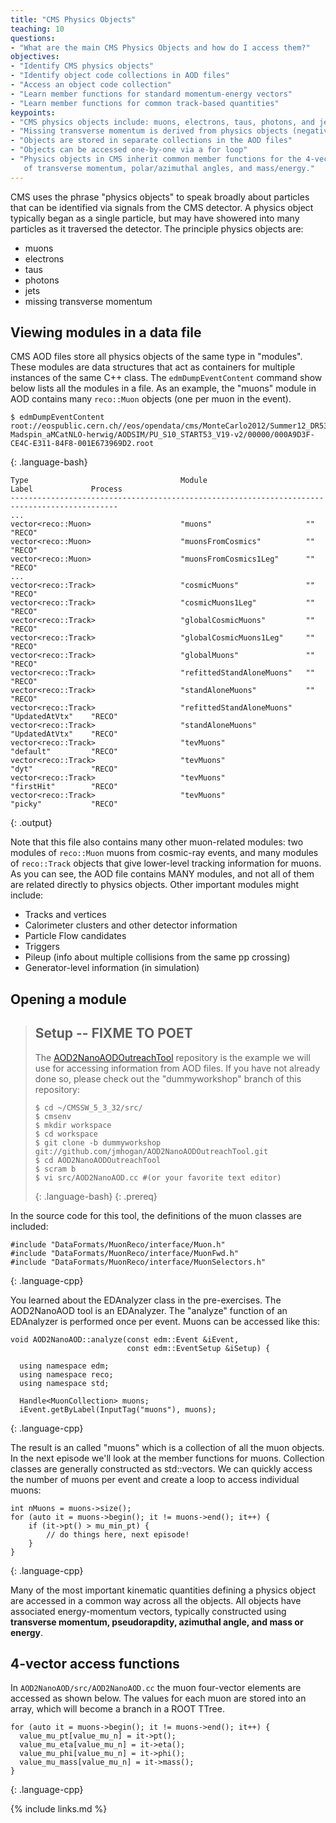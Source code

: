 ```yaml
---
title: "CMS Physics Objects"
teaching: 10
questions:
- "What are the main CMS Physics Objects and how do I access them?"
objectives:
- "Identify CMS physics objects"
- "Identify object code collections in AOD files"
- "Access an object code collection"
- "Learn member functions for standard momentum-energy vectors"
- "Learn member functions for common track-based quantities"
keypoints:
- "CMS physics objects include: muons, electrons, taus, photons, and jets." 
- "Missing transverse momentum is derived from physics objects (negative vector sum)."
- "Objects are stored in separate collections in the AOD files"
- "Objects can be accessed one-by-one via a for loop"
- "Physics objects in CMS inherit common member functions for the 4-vector quantities
   of transverse momentum, polar/azimuthal angles, and mass/energy."
---
```



CMS uses the phrase "physics objects" to speak broadly about particles that can be identified via 
signals from the CMS detector. A physics object typically began as a single particle, but may have 
showered into many particles as it traversed the detector. The principle physics objects are:

*   muons
*   electrons
*   taus
*   photons
*   jets
*   missing transverse momentum

## Viewing modules in a data file

CMS AOD files store all physics objects of the same type in "modules". These modules are 
data structures that act as containers for multiple instances of the same C++ class. The `edmDumpEventContent` command
show below lists all the modules in a file. As an example,
the "muons" module in AOD contains many `reco::Muon` objects (one per muon in the event). 

~~~
$ edmDumpEventContent root://eospublic.cern.ch//eos/opendata/cms/MonteCarlo2012/Summer12_DR53X/TTbar_8TeV-Madspin_aMCatNLO-herwig/AODSIM/PU_S10_START53_V19-v2/00000/000A9D3F-CE4C-E311-84F8-001E673969D2.root
~~~
{: .language-bash}

~~~
Type                                  Module                      Label             Process
----------------------------------------------------------------------------------------------
...
vector<reco::Muon>                    "muons"                     ""                "RECO"
vector<reco::Muon>                    "muonsFromCosmics"          ""                "RECO"
vector<reco::Muon>                    "muonsFromCosmics1Leg"      ""                "RECO"
...
vector<reco::Track>                   "cosmicMuons"               ""                "RECO"
vector<reco::Track>                   "cosmicMuons1Leg"           ""                "RECO"
vector<reco::Track>                   "globalCosmicMuons"         ""                "RECO"
vector<reco::Track>                   "globalCosmicMuons1Leg"     ""                "RECO"
vector<reco::Track>                   "globalMuons"               ""                "RECO"
vector<reco::Track>                   "refittedStandAloneMuons"   ""                "RECO"
vector<reco::Track>                   "standAloneMuons"           ""                "RECO"
vector<reco::Track>                   "refittedStandAloneMuons"   "UpdatedAtVtx"    "RECO"
vector<reco::Track>                   "standAloneMuons"           "UpdatedAtVtx"    "RECO"
vector<reco::Track>                   "tevMuons"                  "default"         "RECO"
vector<reco::Track>                   "tevMuons"                  "dyt"             "RECO"
vector<reco::Track>                   "tevMuons"                  "firstHit"        "RECO"
vector<reco::Track>                   "tevMuons"                  "picky"           "RECO"

~~~
{: .output}

Note that this file also contains many other muon-related modules: two modules of `reco::Muon` muons 
from cosmic-ray events, and many modules of `reco::Track` objects that give lower-level tracking
information for muons. As you can see, the AOD file contains MANY modules, and not all of them are related directly to 
physics objects. Other important modules might include:

*   Tracks and vertices
*   Calorimeter clusters and other detector information
*   Particle Flow candidates
*   Triggers
*   Pileup (info about multiple collisions from the same pp crossing)
*   Generator-level information (in simulation) 

## Opening a module

>## Setup -- FIXME TO POET
>The [AOD2NanoAODOutreachTool](https://github.com/cms-opendata-analyses/AOD2NanoAODOutreachTool) 
>repository is the example we will use for accessing information from AOD files. If you have not already done so, 
>please check out the "dummyworkshop" branch of this repository:
>
>~~~
>$ cd ~/CMSSW_5_3_32/src/
>$ cmsenv
>$ mkdir workspace
>$ cd workspace
>$ git clone -b dummyworkshop git://github.com/jmhogan/AOD2NanoAODOutreachTool.git 
>$ cd AOD2NanoAODOutreachTool
>$ scram b
>$ vi src/AOD2NanoAOD.cc #(or your favorite text editor)
>~~~
>{: .language-bash}
{: .prereq}

In the source code for this tool, the definitions of the muon classes are included:
~~~
#include "DataFormats/MuonReco/interface/Muon.h"
#include "DataFormats/MuonReco/interface/MuonFwd.h"
#include "DataFormats/MuonReco/interface/MuonSelectors.h"
~~~
{: .language-cpp}

You learned about the EDAnalyzer class in the pre-exercises. The AOD2NanoAOD tool is an EDAnalyzer. 
The "analyze" function of an EDAnalyzer is performed once per event. Muons can be accessed like this:

~~~
void AOD2NanoAOD::analyze(const edm::Event &iEvent,
                          const edm::EventSetup &iSetup) {

  using namespace edm;
  using namespace reco;
  using namespace std;

  Handle<MuonCollection> muons;
  iEvent.getByLabel(InputTag("muons"), muons);
~~~ 
{: .language-cpp}

The result is an  called "muons" which is a collection of all the muon objects. 
In the next episode we'll look at the member functions for muons.
Collection classes are generally constructed as std::vectors. We can 
quickly access the number of muons per event and create a loop to access 
individual muons:

~~~
int nMuons = muons->size();
for (auto it = muons->begin(); it != muons->end(); it++) {
    if (it->pt() > mu_min_pt) {
        // do things here, next episode!
    }
}
~~~
{: .language-cpp}


Many of the most important kinematic quantities defining a physics object are accessed in a
common way across all the objects. All objects have associated energy-momentum vectors, typically
constructed using **transverse momentum, pseudorapdity, azimuthal angle, and
mass or energy**.

## 4-vector access functions

In `AOD2NanoAOD/src/AOD2NanoAOD.cc` the muon four-vector elements are accessed as shown below. The
values for each muon are stored into an array, which will become a branch in a ROOT TTree. 

~~~
for (auto it = muons->begin(); it != muons->end(); it++) {
  value_mu_pt[value_mu_n] = it->pt();
  value_mu_eta[value_mu_n] = it->eta();
  value_mu_phi[value_mu_n] = it->phi();
  value_mu_mass[value_mu_n] = it->mass();
}
~~~
{: .language-cpp}


{% include links.md %}

